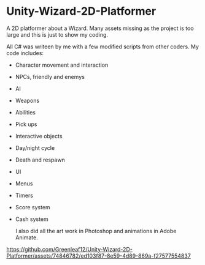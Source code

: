 # Unity-Wizard-2D-Platformer
A 2D platformer about a Wizard. Many assets missing as the project is too large and this is just to show my coding.

All C# was writeen by me with a few modified scripts from other coders. 
My code includes: 
* Character movement and interaction
* NPCs, friendly and enemys
* AI
* Weapons
* Abilities
* Pick ups
* Interactive objects 
* Day/night cycle
* Death and respawn
* UI
* Menus
* Timers
* Score system
* Cash system

  I also did all the art work in Photoshop and animations in Adobe Animate.


https://github.com/Greenleaf12/Unity-Wizard-2D-Platformer/assets/74846782/ed103f87-8e59-4d89-869a-f27577554837

